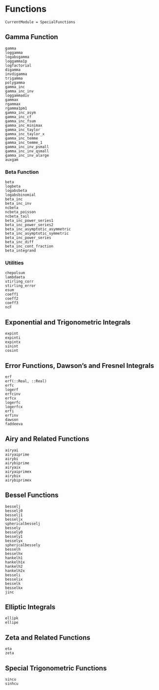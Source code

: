 # Functions

```@meta
CurrentModule = SpecialFunctions
```


## Gamma Function

```@docs
gamma
loggamma
logabsgamma
loggamma1p
logfactorial
digamma
invdigamma
trigamma
polygamma
gamma_inc
gamma_inc_inv
loggammadiv
gammax
rgammax
rgamma1pm1
gamma_inc_asym
gamma_inc_cf
gamma_inc_fsum
gamma_inc_minimax
gamma_inc_taylor
gamma_inc_taylor_x
gamma_inc_temme
gamma_inc_temme_1
gamma_inc_inv_psmall
gamma_inc_inv_qsmall
gamma_inc_inv_alarge
auxgam
```

### Beta Function
```@docs
beta
logbeta
logabsbeta
logabsbinomial
beta_inc
beta_inc_inv
ncbeta
ncbeta_poisson
ncbeta_tail
beta_inc_power_series1
beta_inc_power_series2
beta_inc_asymptotic_asymmetric
beta_inc_asymptotic_symmetric
beta_inc_power_series
beta_inc_diff
beta_inc_cont_fraction
beta_integrand
```

### Utilities

```@docs
chepolsum
lambdaeta
stirling_corr
stirling_error
esum
coeff1
coeff2
coeff3
ncF
```

## Exponential and Trigonometric Integrals

```@docs
expint
expinti
expintx
sinint
cosint
```

## Error Functions, Dawson’s and Fresnel Integrals

```@docs
erf
erf(::Real, ::Real)
erfc
logerf
erfcinv
erfcx
logerfc
logerfcx
erfi
erfinv
dawson
faddeeva
```

## Airy and Related Functions

```@docs
airyai
airyaiprime
airybi
airybiprime
airyaix
airyaiprimex
airybix
airybiprimex
```

## Bessel Functions

```@docs
besselj
besselj0
besselj1
besseljx
sphericalbesselj
bessely
bessely0
bessely1
besselyx
sphericalbessely
besselh
besselhx
hankelh1
hankelh1x
hankelh2
hankelh2x
besseli
besselix
besselk
besselkx
jinc
```

## Elliptic Integrals

```@docs
ellipk
ellipe
```

## Zeta and Related Functions

```@docs
eta
zeta
```

## Special Trigonometric Functions
```@docs
sincu
sinhcu
```